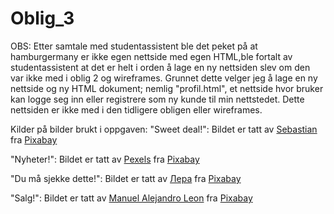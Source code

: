 # Oblig_3
OBS: 
Etter samtale med studentassistent ble det peket på at hamburgermany er ikke egen nettside med egen HTML,ble fortalt av studentassistent at det er helt i orden å lage en ny nettsiden slev om den var ikke med i oblig 2 og wireframes. Grunnet dette velger jeg å lage en ny nettside og ny HTML dokument; nemlig "profil.html", et nettside hvor bruker kan logge seg inn eller registrere som ny kunde til min nettstedet. Dette nettsiden er ikke med i den tidligere obligen eller wireframes. 

Kilder på bilder brukt i oppgaven:
"Sweet deal!":
Bildet er tatt av <a href="https://pixabay.com/no/users/sebagee-154213/?utm_source=link-attribution&utm_medium=referral&utm_campaign=image&utm_content=505471">Sebastian</a> fra <a href="https://pixabay.com/no//?utm_source=link-attribution&utm_medium=referral&utm_campaign=image&utm_content=505471">Pixabay</a>

"Nyheter!":
Bildet er tatt av <a href="https://pixabay.com/no/users/pexels-2286921/?utm_source=link-attribution&utm_medium=referral&utm_campaign=image&utm_content=1284463">Pexels</a> fra <a href="https://pixabay.com/no//?utm_source=link-attribution&utm_medium=referral&utm_campaign=image&utm_content=1284463">Pixabay</a>

"Du må sjekke dette!":
Bildet er tatt av <a href="https://pixabay.com/no/users/лера_k-15401176/?utm_source=link-attribution&utm_medium=referral&utm_campaign=image&utm_content=4886956">Лера</a> fra <a href="https://pixabay.com/no//?utm_source=link-attribution&utm_medium=referral&utm_campaign=image&utm_content=4886956">Pixabay</a>

"Salg!":
Bildet er tatt av <a href="https://pixabay.com/no/users/digitalmarketingagency-2670666/?utm_source=link-attribution&utm_medium=referral&utm_campaign=image&utm_content=1427787">Manuel Alejandro Leon</a> fra <a href="https://pixabay.com/no//?utm_source=link-attribution&utm_medium=referral&utm_campaign=image&utm_content=1427787">Pixabay</a>
